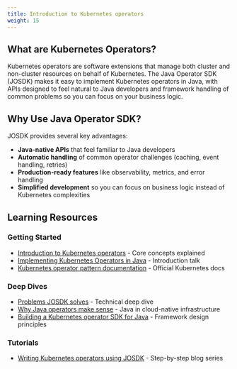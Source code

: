 ```yaml
---
title: Introduction to Kubernetes operators
weight: 15
---
```


## What are Kubernetes Operators?

Kubernetes operators are software extensions that manage both cluster and non-cluster resources on behalf of Kubernetes. The Java Operator SDK (JOSDK) makes it easy to implement Kubernetes operators in Java, with APIs designed to feel natural to Java developers and framework handling of common problems so you can focus on your business logic.

## Why Use Java Operator SDK?

JOSDK provides several key advantages:

- **Java-native APIs** that feel familiar to Java developers
- **Automatic handling** of common operator challenges (caching, event handling, retries)
- **Production-ready features** like observability, metrics, and error handling
- **Simplified development** so you can focus on business logic instead of Kubernetes complexities

## Learning Resources

### Getting Started
- [Introduction to Kubernetes operators](https://blog.container-solutions.com/kubernetes-operators-explained) - Core concepts explained
- [Implementing Kubernetes Operators in Java](https://www.youtube.com/watch?v=CvftaV-xrB4) - Introduction talk
- [Kubernetes operator pattern documentation](https://kubernetes.io/docs/concepts/extend-kubernetes/operator/) - Official Kubernetes docs

### Deep Dives
- [Problems JOSDK solves](https://blog.container-solutions.com/a-deep-dive-into-the-java-operator-sdk) - Technical deep dive
- [Why Java operators make sense](https://blog.container-solutions.com/cloud-native-java-infrastructure-automation-with-kubernetes-operators) - Java in cloud-native infrastructure
- [Building a Kubernetes operator SDK for Java](https://csviri.medium.com/deep-dive-building-a-kubernetes-operator-sdk-for-java-developers-5008218822cb) - Framework design principles

### Tutorials
- [Writing Kubernetes operators using JOSDK](https://developers.redhat.com/articles/2022/02/15/write-kubernetes-java-java-operator-sdk) - Step-by-step blog series
 
